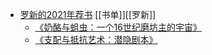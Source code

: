 - [罗新的2021年荐书](https://mp.weixin.qq.com/s/mfU3gZjxRPalD3bBv_9FJQ) [[书单]][[罗新]]
	- [《奶酪与蛆虫：一个16世纪磨坊主的宇宙》](https://book.douban.com/subject/35470123/)
	- [《支配与抵抗艺术：潜隐剧本》](https://book.douban.com/subject/35470123/)
